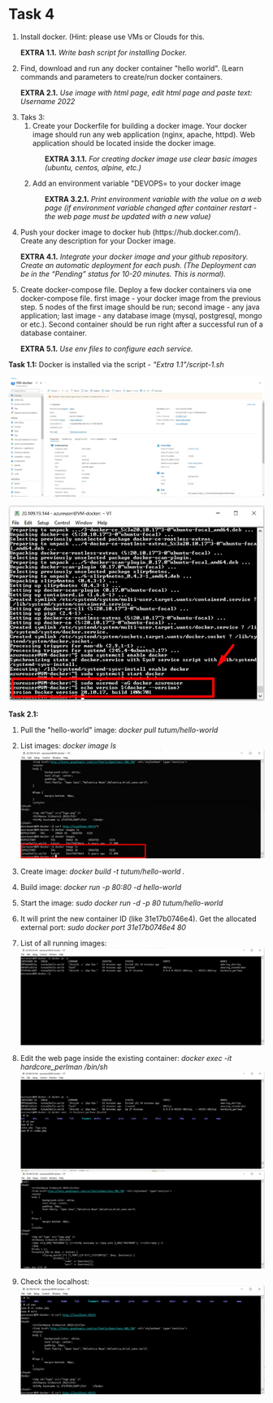 # Task 4 #

<ol>
  <li>Install docker. (Hint: please use VMs or Clouds  for this.
    <p><b>EXTRA 1.1.</b><i> Write bash script for installing Docker. </p></i></li>
    
  <li>Find, download and run any docker container "hello world". (Learn commands and parameters to create/run docker containers.
<p><b>EXTRA 2.1.</b> <i>Use image with html page, edit html page and paste text: Username 2022</i></p></li>
  <li>Taks 3:
    <ol>
      <li> Create your Dockerfile for building a docker image. Your docker image should run any web application (nginx, apache, httpd). Web application should be located inside the docker image. 
      <ol><p><b>EXTRA 3.1.1.</b> <i>For creating docker image use clear basic images (ubuntu, centos, alpine, etc.)</i></p></ol>
      </li>
      <li>Add an environment variable "DEVOPS=<username> to your docker image 
 <ol><p><b>EXTRA 3.2.1.</b> <i>Print environment variable with the value on a web page (if environment variable changed after container restart - the web page must be updated with a new value)</i></p></ol></li>
    </ol>
  </li>
  <li>Push your docker image to docker hub (https://hub.docker.com/). Create any description for your Docker image. 
<b><p>EXTRA 4.1.</b><i> Integrate your docker image and your github repository. Create an automatic deployment for each push. (The Deployment can be in the “Pending” status for 10-20 minutes. This is normal).</i></p></li>
<li> Create docker-compose file. Deploy a few docker containers via one docker-compose file. 
first image - your docker image from the previous step. 5 nodes of the first image should be run;
second image - any java application;
last image - any database image (mysql, postgresql, mongo or etc.).
Second container should be run right after a successful run of a database container.
	<p><b>EXTRA 5.1.</b> <i>Use env files to configure each service.</i></p></li>
</ol>

__Task 1.1:__ Docker is installed via the script - *"Extra 1.1"/script-1.sh*

![docker8](./images/Screenshot_7.jpg)

![docker1](./images/Screenshot_1.jpg)

__Task 2.1:__
1. Pull the "hello-world" image:
*docker pull tutum/hello-world*

2. List images:
*docker image ls*
![docker2](./images/Screenshot_3.jpg)

3. Create image:
   *docker build -t tutum/hello-world .*

4. Build image:
*docker run -p 80:80 -d hello-world*

5. Start the image: *sudo docker run -d -p 80 tutum/hello-world*
   
6. It will print the new container ID (like 31e17b0746e4). Get the allocated external port: *sudo docker port 31e17b0746e4 80*

7. List of all running images:
 ![docker4](./images/Screenshot_4.jpg)

8. Edit the web page inside the existing container: *docker exec -it hardcore_perlman /bin/sh*
   ![docker5](./images/Screenshot_5.jpg)
   ![docker6](./images/Screenshot_6.jpg)

9. Check the localhost:
   ![docker7](./images/Screenshot_2.jpg)